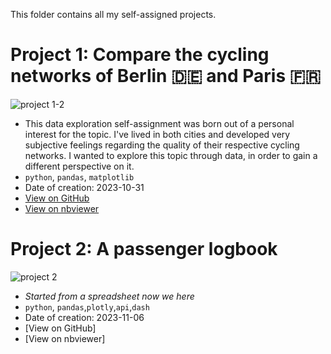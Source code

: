 This folder contains all my self-assigned projects.

# Project 1: Compare the cycling networks of Berlin 🇩🇪 and Paris 🇫🇷
![project 1-2](https://github.com/fredericdith/projects/assets/1576325/9a2e4c42-bd37-424a-bc1a-a80a1232bd05)
- This data exploration self-assignment was born out of a personal interest for the topic. I've lived in both cities and developed very subjective feelings regarding the quality of their respective cycling networks. I wanted to explore this topic through data, in order to gain a different perspective on it.
- `python`, `pandas`, `matplotlib`
- Date of creation: 2023-10-31
- [View on GitHub](https://github.com/fredericdith/projects/blob/main/cycling_paris_berlin/cycling_paris_berlin.ipynb)
- [View on nbviewer](https://nbviewer.org/github/fredericdith/projects/blob/main/cycling_paris_berlin/cycling_paris_berlin.ipynb)


# Project 2: A passenger logbook
![project 2](https://github.com/fredericdith/projects/assets/1576325/c38ec545-4125-4187-a4f2-1e3c0e8ce40c)
- _Started from a spreadsheet now we here_
- `python`, `pandas`,`plotly`,`api`,`dash`
- Date of creation: 2023-11-06
- [View on GitHub]
- [View on nbviewer]
